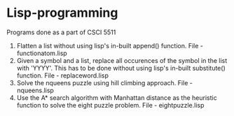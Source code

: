 # Lisp-programming
Programs done as a part of CSCI 5511

1. Flatten a list without using lisp's in-built append() function. File - functionatom.lisp
2. Given a symbol and a list, replace all occurences of the symbol in the list with 'YYYY'. This has to be done without using lisp's in-built substitute() function. File - replaceword.lisp
3. Solve the nqueens puzzle using hill climbing approach. File - nqueens.lisp  
4. Use the A* search algorithm with Manhattan distance as the heuristic function to solve the eight puzzle problem. File - eightpuzzle.lisp
